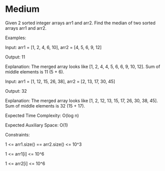 #  Medium

Given 2 sorted integer arrays arr1 and arr2. Find the median of two sorted arrays arr1 and arr2.

Examples:

Input: arr1 = [1, 2, 4, 6, 10], arr2 = [4, 5, 6, 9, 12]

Output: 11

Explanation: The merged array looks like [1, 2, 4, 4, 5, 6, 6, 9, 10, 12]. Sum of middle elements is 11 (5 + 6).

Input: arr1 = [1, 12, 15, 26, 38], arr2 = [2, 13, 17, 30, 45]

Output: 32

Explanation: The merged array looks like [1, 2, 12, 13, 15, 17, 26, 30, 38, 45]. Sum of middle elements is 32 (15 + 17).


Expected Time Complexity: O(log n)

Expected Auxiliary Space: O(1)

Constraints:

1 <= arr1.size() == arr2.size() <= 10^3

1 <= arr1[i] <= 10^6

1 <= arr2[i] <= 10^6
